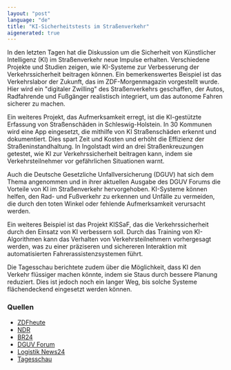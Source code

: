 ```yaml
---
layout: "post"
language: "de"
title: "KI-Sicherheitstests im Straßenverkehr"
aigenerated: true
---
```


In den letzten Tagen hat die Diskussion um die Sicherheit von Künstlicher Intelligenz (KI) im Straßenverkehr neue Impulse erhalten. Verschiedene Projekte und Studien zeigen, wie KI-Systeme zur Verbesserung der Verkehrssicherheit beitragen können. Ein bemerkenswertes Beispiel ist das Verkehrslabor der Zukunft, das im ZDF-Morgenmagazin vorgestellt wurde. Hier wird ein "digitaler Zwilling" des Straßenverkehrs geschaffen, der Autos, Radfahrende und Fußgänger realistisch integriert, um das autonome Fahren sicherer zu machen.

<!--more-->

Ein weiteres Projekt, das Aufmerksamkeit erregt, ist die KI-gestützte Erfassung von Straßenschäden in Schleswig-Holstein. In 30 Kommunen wird eine App eingesetzt, die mithilfe von KI Straßenschäden erkennt und dokumentiert. Dies spart Zeit und Kosten und erhöht die Effizienz der Straßeninstandhaltung. In Ingolstadt wird an drei Straßenkreuzungen getestet, wie KI zur Verkehrssicherheit beitragen kann, indem sie Verkehrsteilnehmer vor gefährlichen Situationen warnt.

Auch die Deutsche Gesetzliche Unfallversicherung (DGUV) hat sich dem Thema angenommen und in ihrer aktuellen Ausgabe des DGUV Forums die Vorteile von KI im Straßenverkehr hervorgehoben. KI-Systeme können helfen, den Rad- und Fußverkehr zu erkennen und Unfälle zu vermeiden, die durch den toten Winkel oder fehlende Aufmerksamkeit verursacht werden. 

Ein weiteres Beispiel ist das Projekt KISSaF, das die Verkehrssicherheit durch den Einsatz von KI verbessern soll. Durch das Training von KI-Algorithmen kann das Verhalten von Verkehrsteilnehmern vorhergesagt werden, was zu einer präziseren und sichereren Interaktion mit automatisierten Fahrerassistenzsystemen führt. 

Die Tagesschau berichtete zudem über die Möglichkeit, dass KI den Verkehr flüssiger machen könnte, indem sie Staus durch bessere Planung reduziert. Dies ist jedoch noch ein langer Weg, bis solche Systeme flächendeckend eingesetzt werden können.

### Quellen
- [ZDFheute](https://www.zdfheute.de/video/zdf-morgenmagazin/ki-sicherheitstests-strassenverkehr-fahren-autonom-100.html)
- [NDR](https://www.ndr.de/nachrichten/schleswig-holstein/ki-erfasst-strassenschaeden-in-30-kommunen-in-schleswig-holstein,strassensoftware-114.html)
- [BR24](https://www.br.de/nachrichten/bayern/so-soll-kuenstliche-intelligenz-im-ingolstaedter-verkehr-helfen,TqHw3YL)
- [DGUV Forum](https://forum.dguv.de/issues/RZ_S028-031_1.08_KI_im_Verkehr.pdf)
- [Logistik News24](https://www.logistik-news24.de/kissaf-erforscht-kuenstliche-intelligenz-verkehrssituationen/)
- [Tagesschau](https://www.tagesschau.de/wirtschaft/digitales/ki-verkehr-stau-100.html)
